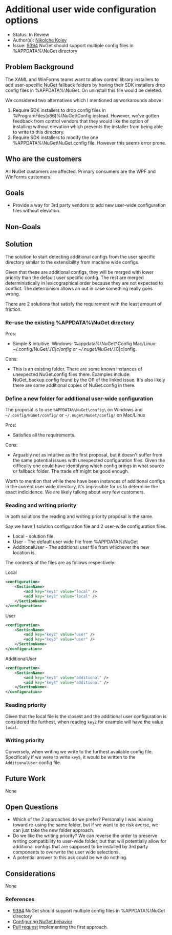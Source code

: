 
# Additional user wide configuration options

* Status: In Review
* Author(s): [Nikolche Kolev](https://github.com/nkolev92)
* Issue: [9394](https://github.com/NuGet/Home/issues/9394) NuGet should support multiple config files in %APPDATA%\NuGet directory

## Problem Background

The XAML and WinForms teams want to allow control library installers to add user-specific NuGet fallback folders by having their SDK installers drop config files in %APPDATA%\NuGet. On uninstall this file would be deleted.

We considered two alternatives which I mentioned as workarounds above:

1. Require SDK installers to drop config files in %ProgramFiles(x86)%\NuGet\Config instead. However, we've gotten feedback from control vendors that they would like the option of installing without elevation which prevents the installer from being able to write to this directory.
1. Require SDK installers to modify the one %APPDATA%\NuGet\NuGet.config file. However this seems error prone.

## Who are the customers

All NuGet customers are affected. Primary consumers are the WPF and WinForms customers.

## Goals

* Provide a way for 3rd party vendors to add new user-wide configuration files without elevation.

## Non-Goals

## Solution

The solution to start detecting additional configs from the user specific directory similar to the extensibility from machine wide configs.

Given that these are additional configs, they will be merged with lower priority than the default user specific config. The rest are merged deterministically in lexicographical order because they are not expected to conflict.
The determinism allows an out in case something really goes wrong.

There are 2 solutions that satisfy the requirement with the least amount of friction.

### Re-use the existing %APPDATA%\NuGet directory

Pros:

* Simple & intuitive. Windows: %appdata%\NuGet\*.Config
Mac/Linux: ~/.config/NuGet/*.[C|c]onfig or ~/.nuget/NuGet/*.[C|c]onfig.

Cons:

* This is an existing folder. There are some known instances of unexpected NuGet.config files there. Examples include: NuGet_backup.config found by the OP of the linked issue. It's also likely there are some additional copies of NuGet.config in there.

### Define a new folder for additional user-wide configuration

The proposal is to use `%APPDATA%\NuGet\config\` on Windows and `~/.config/NuGet/config/` or `~/.nuget/NuGet/config/` on Mac/Linux


Pros:

* Satisfies all the requirements.

Cons:

* Arguably not as intuitive as the first proposal, but it doesn't suffer from the same potential issues with unexpected configuration files. Given the difficulty one could have identifying which config brings in what source or fallback folder. The trade off might be good enough.

Worth to mention that while there have been instances of additional configs in the current user wide directory, it's impossible for us to determine the exact indicidence. We are likely talking about very few customers.

### Reading and writing priority

In both solutions the reading and writing priority proposal is the same.

Say we have 1 solution configuration file and 2 user-wide configuration files.

* Local - solution file.
* User - The default user wide file from %APPDATA%\NuGet
* AdditionalUser - The additional user file from whichever the new location is.

The contents of the files are as follows respectively:

Local

```xml
<configuration>
    <SectionName>
        <add key="key1" value="local" />
        <add key="key2" value="local" />
    </SectionName>
</configuration>
```

User

```xml
<configuration>
    <SectionName>
        <add key="key2" value="user" />
        <add key="key3" value="user" />
    </SectionName>
</configuration>
```

AdditionalUser

```xml
<configuration>
    <SectionName>
        <add key="key3" value="additional" />
        <add key="key4" value="additional" />
    </SectionName>
</configuration>
```

### Reading priority

Given that the local file is the closest and the additional user configuration is considered the furthest, when reading `key2` for example will have the value `local`.

### Writing priority

Conversely, when writing we write to the furthest available config file.
Specifically if we were to write `key5`, it would be written to the `AdditionalUser` config file.

## Future Work

None

## Open Questions

* Which of the 2 approaches do we prefer? Personally I was leaning toward re-using the same folder, but if we want to be risk averse, we can just take the new folder approach.
* Do we like the writing priority? We can reverse the order to preserve writing compatibility to user-wide folder, but that will potentially allow for additional configs that are supposed to be installed by 3rd party components to overwrite the user wide selections.
* A potential answer to this ask could be we do nothing.

## Considerations

None

### References

* [9394](https://github.com/NuGet/Home/issues/9394) NuGet should support multiple config files in %APPDATA%\NuGet directory
* [Configuring NuGet behavior](https://docs.microsoft.com/en-us/nuget/consume-packages/configuring-nuget-behavior#config-file-locations-and-uses)
* [Pull request](https://github.com/NuGet/NuGet.Client/pull/3421) implementing the first approach.
